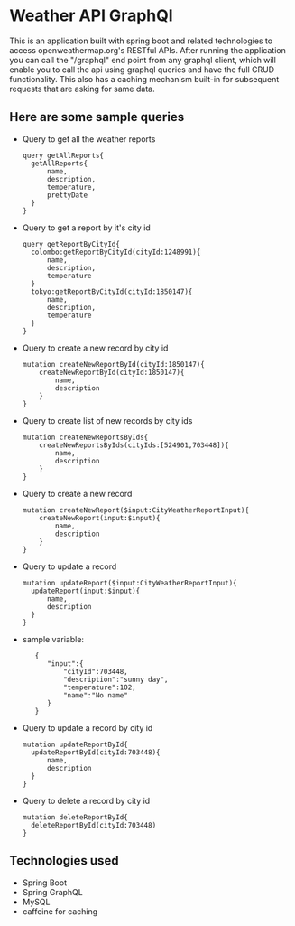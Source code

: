 # Weather API GraphQl
This is an application built with spring boot and related technologies to access openweathermap.org's 
RESTful APIs. After running the application you can call the "/graphql" end point from any graphql client, 
which will enable you to call the api using graphql queries and have the full CRUD functionality. 
This also has a caching mechanism built-in for subsequent requests that are asking for same data.

## Here are some sample queries

* Query to get all the weather reports
  ```
  query getAllReports{
    getAllReports{
        name,
        description,
        temperature,
        prettyDate
    }
  }
  ```
* Query to get a report by it's city id
  ```
  query getReportByCityId{
    colombo:getReportByCityId(cityId:1248991){
        name,
        description,
        temperature
    }
    tokyo:getReportByCityId(cityId:1850147){
        name,
        description,
        temperature
    }
  }
  
  ```
* Query to create a new record by city id
  ```
  mutation createNewReportById(cityId:1850147){   
      createNewReportById(cityId:1850147){
          name,
          description
      }
  }
  
  ```
* Query to create list of new records by city ids
  ```
  mutation createNewReportsByIds{   
      createNewReportsByIds(cityIds:[524901,703448]){
          name,
          description
      }
  }
  
  ```
* Query to create a new record
  ```
  mutation createNewReport($input:CityWeatherReportInput){   
      createNewReport(input:$input){
          name,
          description
      }
  }
  
  ```
* Query to update a record  
  ```
  mutation updateReport($input:CityWeatherReportInput){   
    updateReport(input:$input){
        name,
        description
    }
  }

  ```

* sample variable: 
  ```
     {
        "input":{
            "cityId":703448,
            "description":"sunny day",
            "temperature":102,
            "name":"No name"
        }
     }

  ```
* Query to update a record by city id
  ```
  mutation updateReportById{   
    updateReportById(cityId:703448){
        name,
        description
    }
  }

  ```
* Query to delete a record by city id
  ```
  mutation deleteReportById{   
    deleteReportById(cityId:703448)
  }
  
  ```
 
## Technologies used

* Spring Boot
* Spring GraphQL
* MySQL
* caffeine for caching
  
